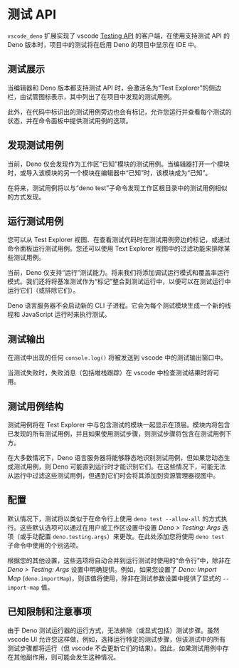 # 测试 API

`vscode_deno` 扩展实现了 vscode
[Testing API](https://code.visualstudio.com/api/extension-guides/testing)
的客户端，在使用支持测试 API 的 Deno 版本时，项目中的测试将在启用 Deno
的项目中显示在 IDE 中。

## 测试展示

当编辑器和 Deno 版本都支持测试 API 时，会激活名为“Test
Explorer”的侧边栏，由试管图标表示，其中列出了在项目中发现的测试用例。

此外，在代码中标识出的测试用例旁边也会有标记，允许您运行并查看每个测试的状态，并在命令面板中提供测试用例的选项。

## 发现测试用例

当前，Deno
仅会发现作为工作区“已知”模块的测试用例。当编辑器打开一个模块时，或导入该模块的另一个模块在编辑器中“已知”时，该模块成为“已知”。

在将来，测试用例将以与“deno
test”子命令发现工作区根目录中的测试用例相似的方式发现。

## 运行测试用例

您可以从 Test Explorer
视图、在查看测试代码时在测试用例旁边的标记，或通过命令面板运行测试用例。您还可以使用
Text Explorer 视图中的过滤功能来排除某些测试用例。

当前，Deno
仅支持“运行”测试能力。将来我们将添加调试运行模式和覆盖率运行模式。我们还将将基准测试作为“标记”整合到测试运行中，以便可以在测试运行中运行它们（或排除它们）。

Deno 语言服务器不会启动新的 CLI 子进程。它会为每个测试模块生成一个新的线程和
JavaScript 运行时来执行测试。

## 测试输出

在测试中出现的任何 `console.log()` 将被发送到 vscode 中的测试输出窗口中。

当测试失败时，失败消息（包括堆栈跟踪）在 vscode 中检查测试结果时将可用。

## 测试用例结构

测试用例将在 Test Explorer
中与包含测试的模块一起显示在顶层。模块内将包含已发现的所有测试用例，并且如果使用测试步骤，则测试步骤将包含在测试用例下方。

在大多数情况下，Deno
语言服务器将能够静态地识别测试用例，但如果您动态生成测试用例，则 Deno
可能直到运行时才能识别它们。在这些情况下，可能无法从运行中过滤这些测试用例，但遇到它们时会将其添加到资源管理器视图中。

## 配置

默认情况下，测试将以类似于在命令行上使用 `deno test --allow-all`
的方式执行。这些默认选项可以通过在用户或工作区设置中设置 _Deno > Testing: Args_
选项（或手动配置 `deno.testing.args`）来更改。在此处添加您将使用 `deno test`
子命令中使用的个别选项。

根据您的其他设置，这些选项将自动合并到运行测试时使用的“命令行”中，除非在 _Deno >
Testing: Args_ 设置中明确提供。例如，如果您设置了 _Deno: Import Map_
(`deno.importMap`)，则该值将使用，除非在测试参数设置中提供了显式的
`--import-map` 值。

## 已知限制和注意事项

由于 Deno 测试运行器的运行方式，无法排除（或显式包括）测试步骤。虽然 vscode UI
允许您这样做，例如，选择运行特定的测试步骤，但该测试中的所有测试步骤都将运行（但
vscode
不会更新它们的结果）。因此，如果测试用例中存在其他副作用，则可能会发生这种情况。
